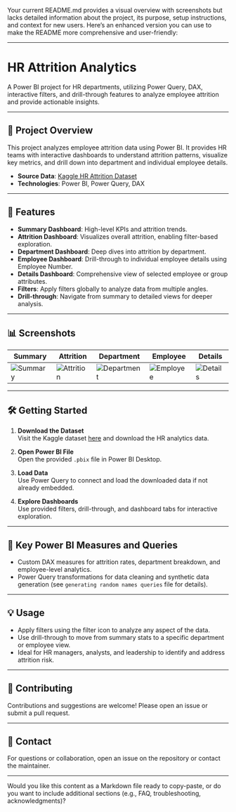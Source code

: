 Your current README.md provides a visual overview with screenshots but lacks detailed information about the project, its purpose, setup instructions, and context for new users. Here’s an enhanced version you can use to make the README more comprehensive and user-friendly:

---

# HR Attrition Analytics

A Power BI project for HR departments, utilizing Power Query, DAX, interactive filters, and drill-through features to analyze employee attrition and provide actionable insights.

---

## 📂 Project Overview

This project analyzes employee attrition data using Power BI. It provides HR teams with interactive dashboards to understand attrition patterns, visualize key metrics, and drill down into department and individual employee details.

- **Source Data**: [Kaggle HR Attrition Dataset](https://www.kaggle.com/)
- **Technologies**: Power BI, Power Query, DAX

---

## 🚀 Features

- **Summary Dashboard**: High-level KPIs and attrition trends.
- **Attrition Dashboard**: Visualizes overall attrition, enabling filter-based exploration.
- **Department Dashboard**: Deep dives into attrition by department.
- **Employee Dashboard**: Drill-through to individual employee details using Employee Number.
- **Details Dashboard**: Comprehensive view of selected employee or group attributes.
- **Filters**: Apply filters globally to analyze data from multiple angles.
- **Drill-through**: Navigate from summary to detailed views for deeper analysis.

---

## 📊 Screenshots

| Summary | Attrition | Department | Employee | Details |
|---------|-----------|------------|----------|---------|
| ![Summary](https://github.com/MohamedAtef3155/HR-Attrition-Analytics/assets/126327548/337b1a6c-4d40-442b-9a59-9e47f45d198e) | ![Attrition](https://github.com/MohamedAtef3155/HR-Attrition-Analytics/assets/126327548/e5bb3803-1a97-4216-9733-97f5136465fb) | ![Department](https://github.com/MohamedAtef3155/HR-Attrition-Analytics/assets/126327548/d6ad66a1-49d7-4ea1-bce7-26a57ba71a74) | ![Employee](https://github.com/MohamedAtef3155/HR-Attrition-Analytics/assets/126327548/3acc033b-ced0-4cfd-89f0-979b444de7d1) | ![Details](https://github.com/MohamedAtef3155/HR-Attrition-Analytics/assets/126327548/382b4530-8cb5-4b54-90e1-4358de0a4d6e) |

---

## 🛠️ Getting Started

1. **Download the Dataset**  
   Visit the Kaggle dataset [here](https://www.kaggle.com/) and download the HR analytics data.

2. **Open Power BI File**  
   Open the provided `.pbix` file in Power BI Desktop.

3. **Load Data**  
   Use Power Query to connect and load the downloaded data if not already embedded.

4. **Explore Dashboards**  
   Use provided filters, drill-through, and dashboard tabs for interactive exploration.

---

## 📄 Key Power BI Measures and Queries

- Custom DAX measures for attrition rates, department breakdown, and employee-level analytics.
- Power Query transformations for data cleaning and synthetic data generation (see `generating random names queries` file for details).

---

## 💡 Usage

- Apply filters using the filter icon to analyze any aspect of the data.
- Use drill-through to move from summary stats to a specific department or employee view.
- Ideal for HR managers, analysts, and leadership to identify and address attrition risk.

---

## 🤝 Contributing

Contributions and suggestions are welcome! Please open an issue or submit a pull request.

---

## 📧 Contact

For questions or collaboration, open an issue on the repository or contact the maintainer.

---

Would you like this content as a Markdown file ready to copy-paste, or do you want to include additional sections (e.g., FAQ, troubleshooting, acknowledgments)?
